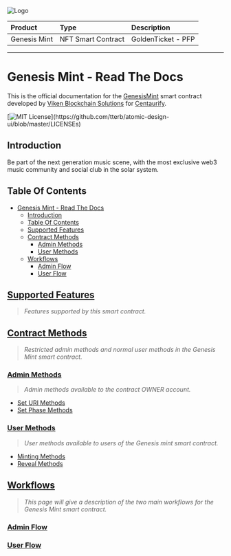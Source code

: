 ![Logo](https://www.centaurify.com/_next/image?url=%2Fimg%2Flogo%2Fcentaurify-logo.svg&w=1920&q=75)

| Product       | Type | Description                |
| :--------        | :-------       | :------------------------- |
| Genesis Mint | NFT Smart Contract | GoldenTicket  - PFP |

---

# Genesis Mint - Read The Docs

This is the official documentation for the [GenesisMint](GenesisMint.sol) smart contract developed by [Viken Blockchain Solutions](https://www.vikenblockchain.com) for [Centaurify](https://www.centaurify.com).

[![MIT License](https://img.shields.io/apm/l/atomic-design-ui.svg?)](https://github.com/tterb/atomic-design-ui/blob/master/LICENSEs)

## Introduction

Be part of the next generation music scene, with the most exclusive web3 music community and social club in the solar system.

## Table Of Contents

- [Genesis Mint - Read The Docs](#genesis-mint---read-the-docs)
  - [Introduction](#introduction)
  - [Table Of Contents](#table-of-contents)
  - [Supported Features](#supported-features)
  - [Contract Methods](#contract-methods)
    - [Admin Methods](#admin-methods)
    - [User Methods](#user-methods)
  - [Workflows](#workflows)
    - [Admin Flow](#admin-flow)
    - [User Flow](#user-flow)

## [Supported Features](Supported_features.md#supported-features)

> _Features supported by this smart contract._

## [Contract Methods](Methods.md#contract-methods)

> _Restricted admin methods and normal user methods in the Genesis Mint smart contract._

### [Admin Methods](Methods.md#admin-methods)

> _Admin methods available to the contract OWNER account._

- [Set URI Methods](Methods.md#set-uri-methods)
- [Set Phase Methods](Methods.md#set-phase-methods)

### [User Methods](Methods.md#user-methods)

> _User methods available to users of the Genesis mint smart contract._

- [Minting Methods](Methods.md#minting-methods)
- [Reveal Methods](Methods.md#reveal-methods)

## [Workflows](WorkFlows.md#workflows)

> _This page will give a description of the two main workflows for the Genesis Mint smart contract._

### [Admin Flow](WorkFlows.md#admin-flow)

### [User Flow](WorkFlows.md#user-flow)